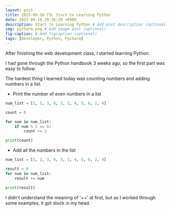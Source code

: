 ```yaml
---
layout: post
title: 2023-08-16-TIL Start to Learning Python
date: 2023-08-16 20:36:20 +0900
description: Start to Learning Python # Add post description (optional)
img: pycharm.png # Add image post (optional)
fig-caption: # Add figcaption (optional)
tags: [Developer, Python, Pycharm]
---
```


After finishing the web development class, I started learning Python.

I had gone through the Python handbook 3 weeks ago, so the first part was easy to follow.

The hardest thing I learned today was counting numbers and adding numbers in a list.

* Print the number of even numbers in a list

```python
num_list = [1, 2, 3, 6, 3, 2, 4, 5, 6, 2, 4]

count = 0

for num in num_list:
    if num % 2 == 0:
        count += 1

print(count)
```

* Add all the numbers in the list

```python
num_list = [1, 2, 3, 6, 3, 2, 4, 5, 6, 2, 4]

result = 0
for num in num_list:
    result += num

print(result)
```


I didn't understand the meaning of '+=' at first, but as I worked through some examples, it got stuck in my head.